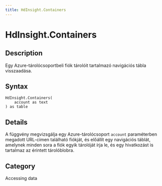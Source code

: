 ```yaml
---
title: HdInsight.Containers
---
```


# HdInsight.Containers


## Description

Egy Azure-tárolócsoportbeli fiók tárolóit tartalmazó navigációs tábla visszaadása.


## Syntax

```powerquery
HdInsight.Containers(
    account as text
) as table
```


## Details

A függvény megvizsgálja egy Azure-tárolócsoport <code>account</code> paraméterben megadott URL-címen található fiókját, és előállít egy navigációs táblát, amelynek minden sora a fiók egyik tárolóját írja le, és egy hivatkozást is tartalmaz az érintett tárolóblobra.



## Category
Accessing data
